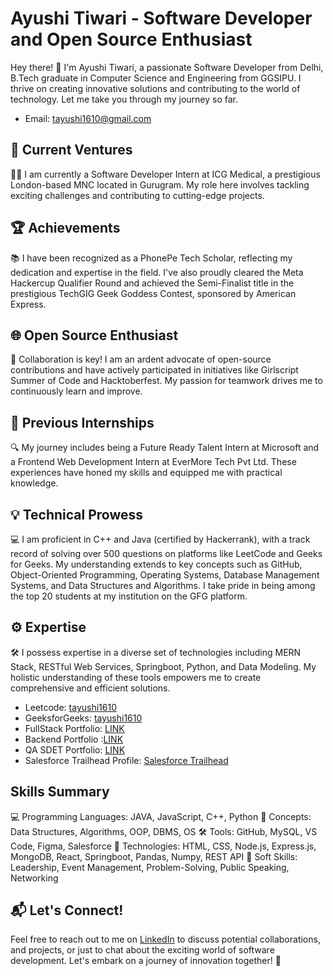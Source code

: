 # Ayushi Tiwari - Software Developer and Open Source Enthusiast

Hey there! 👋 I'm Ayushi Tiwari, a passionate Software Developer from Delhi, B.Tech graduate in Computer Science and Engineering from GGSIPU. I thrive on creating innovative solutions and contributing to the world of technology. Let me take you through my journey so far.
- Email: [tayushi1610@gmail.com](mailto:tayushi1610@gmail.com)


## 🌟 Current Ventures

👩‍💻 I am currently a Software Developer Intern at ICG Medical, a prestigious London-based MNC located in Gurugram. My role here involves tackling exciting challenges and contributing to cutting-edge projects.

## 🏆 Achievements

📚 I have been recognized as a PhonePe Tech Scholar, reflecting my dedication and expertise in the field. I've also proudly cleared the Meta Hackercup Qualifier Round and achieved the Semi-Finalist title in the prestigious TechGIG Geek Goddess Contest, sponsored by American Express.

## 🌐 Open Source Enthusiast

🤝 Collaboration is key! I am an ardent advocate of open-source contributions and have actively participated in initiatives like Girlscript Summer of Code and Hacktoberfest. My passion for teamwork drives me to continuously learn and improve.

## 🚀 Previous Internships

🔍 My journey includes being a Future Ready Talent Intern at Microsoft and a Frontend Web Development Intern at EverMore Tech Pvt Ltd. These experiences have honed my skills and equipped me with practical knowledge.

## 💡 Technical Prowess

💻 I am proficient in C++ and Java (certified by Hackerrank), with a track record of solving over 500 questions on platforms like LeetCode and Geeks for Geeks. My understanding extends to key concepts such as GitHub, Object-Oriented Programming, Operating Systems, Database Management Systems, and Data Structures and Algorithms. I take pride in being among the top 20 students at my institution on the GFG platform.

## ⚙️ Expertise

🛠️ I possess expertise in a diverse set of technologies including MERN Stack, RESTful Web Services, Springboot, Python, and Data Modeling. My holistic understanding of these tools empowers me to create comprehensive and efficient solutions.

- Leetcode: [tayushi1610](https://leetcode.com/tayushi1610)
- GeeksforGeeks: [tayushi1610](https://auth.geeksforgeeks.org/user/tayushi1610/profile)
- FullStack Portfolio: [LINK](https://www.crio.do/learn/portfolio/full-stack/?name=Ayushi%20Tiwari)
- Backend Portfolio :[LINK](https://www.crio.do/learn/portfolio/backend/?name=Ayushi%20Tiwari#skills)
- QA SDET Portfolio: [LINK](https://www.crio.do/learn/portfolio/qa-masters/?name=Ayushi%20Tiwari)
- Salesforce Trailhead Profile: [Salesforce Trailhead](https://www.salesforce.com/trailblazer/ayushi1610)

## Skills Summary

💻 Programming Languages: JAVA, JavaScript, C++, Python
🧠 Concepts: Data Structures, Algorithms, OOP, DBMS, OS
🛠 Tools: GitHub, MySQL, VS Code, Figma, Salesforce
🚀 Technologies: HTML, CSS, Node.js, Express.js, MongoDB, React, Springboot, Pandas, Numpy, REST API
🌟 Soft Skills: Leadership, Event Management, Problem-Solving, Public Speaking, Networking

## 📬 Let's Connect!

Feel free to reach out to me on [LinkedIn](https://www.linkedin.com/in/ayushi-tiwari/) to discuss potential collaborations, and projects, or just to chat about the exciting world of software development. Let's embark on a journey of innovation together! 🚀

